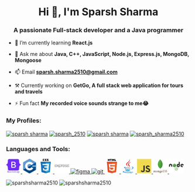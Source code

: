 <h1 align="center">Hi 👋, I'm Sparsh Sharma</h1>
<h3 align="center">A passionate Full-stack developer and a Java programmer</h3>

- 🌱 I’m currently learning **React.js**

- 💬 Ask me about **Java, C++, JavaScript, Node.js, Express.js, MongoDB, Mongoose**

- 📫 Email **sparsh.sharma2510@gmail.com**

- ⚒ Currently working on **GetGo, A full stack web application for tours and travels** 

- ⚡ Fun fact **My recorded voice sounds strange to me😂**

<h3 align="left">My Profiles:</h3>
<p align="left">
<a href="https://linkedin.com/in/sparsharma" target="blank"><img align="center" src="https://cdn.jsdelivr.net/npm/simple-icons@3.0.1/icons/linkedin.svg" alt="sparsh sharma" height="30" width="40" /></a>
<a href="https://www.leetcode.com/sparsh_2510" target="blank"><img align="center" src="https://cdn.jsdelivr.net/npm/simple-icons@3.0.1/icons/leetcode.svg" alt="sparsh_2510" height="30" width="40" /></a>
<a href="https://www.hackerrank.com/Sparsh2510?hr_r=1" target="blank"><img align="center" src="https://cdn.jsdelivr.net/npm/simple-icons@3.0.1/icons/hackerrank.svg" alt="sparsh sharma" height="30" width="40" /></a>
<a href="https://instagram.com/sparsh_sharma2510" target="blank"><img align="center" src="https://cdn.jsdelivr.net/npm/simple-icons@3.0.1/icons/instagram.svg" alt="sparsh_sharma2510" height="30" width="40" /></a>
</p>

<h3 align="left">Languages and Tools:</h3>
<p align="left"> <a href="https://getbootstrap.com" target="_blank"> <img src="https://raw.githubusercontent.com/devicons/devicon/master/icons/bootstrap/bootstrap-plain-wordmark.svg" alt="bootstrap" width="40" height="40"/> </a> <a href="https://www.w3schools.com/cpp/" target="_blank"> <img src="https://raw.githubusercontent.com/devicons/devicon/master/icons/cplusplus/cplusplus-original.svg" alt="cplusplus" width="40" height="40"/> </a> <a href="https://www.w3schools.com/css/" target="_blank"> <img src="https://raw.githubusercontent.com/devicons/devicon/master/icons/css3/css3-original-wordmark.svg" alt="css3" width="40" height="40"/> </a> <a href="https://expressjs.com" target="_blank"> <img src="https://raw.githubusercontent.com/devicons/devicon/master/icons/express/express-original-wordmark.svg" alt="express" width="40" height="40"/> </a> <a href="https://www.figma.com/" target="_blank"> <img src="https://www.vectorlogo.zone/logos/figma/figma-icon.svg" alt="figma" width="40" height="40"/> </a> <a href="https://git-scm.com/" target="_blank"> <img src="https://www.vectorlogo.zone/logos/git-scm/git-scm-icon.svg" alt="git" width="40" height="40"/> </a> <a href="https://www.w3.org/html/" target="_blank"> <img src="https://raw.githubusercontent.com/devicons/devicon/master/icons/html5/html5-original-wordmark.svg" alt="html5" width="40" height="40"/> </a> <a href="https://www.java.com" target="_blank"> <img src="https://raw.githubusercontent.com/devicons/devicon/master/icons/java/java-original.svg" alt="java" width="40" height="40"/> </a> <a href="https://developer.mozilla.org/en-US/docs/Web/JavaScript" target="_blank"> <img src="https://raw.githubusercontent.com/devicons/devicon/master/icons/javascript/javascript-original.svg" alt="javascript" width="40" height="40"/> </a> <a href="https://www.mongodb.com/" target="_blank"> <img src="https://raw.githubusercontent.com/devicons/devicon/master/icons/mongodb/mongodb-original-wordmark.svg" alt="mongodb" width="40" height="40"/> </a> <a href="https://nodejs.org" target="_blank"> <img src="https://raw.githubusercontent.com/devicons/devicon/master/icons/nodejs/nodejs-original-wordmark.svg" alt="nodejs" width="40" height="40"/> </a> </p>

<p><img align="left" src="https://github-readme-stats.vercel.app/api/top-langs?username=sparshsharma2510&show_icons=true&locale=en&layout=compact" alt="sparshsharma2510" /></p>

<p>&nbsp;<img align="centre" src="https://github-readme-stats.vercel.app/api?username=sparshsharma2510&show_icons=true&locale=en" alt="sparshsharma2510" /></p>
